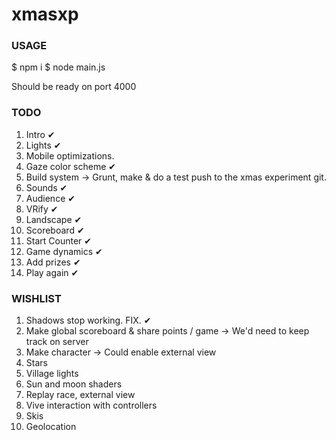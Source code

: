 # xmasxp

### USAGE

$ npm i
$ node main.js

Should be ready on port 4000

### TODO

1. Intro ✔
2. Lights ✔
3. Mobile optimizations.
4. Gaze color scheme ✔
5. Build system -> Grunt, make & do a test push to the xmas experiment git.
6. Sounds ✔
7. Audience ✔
8. VRify ✔
9. Landscape ✔
10. Scoreboard ✔
11. Start Counter ✔
12. Game dynamics ✔
13. Add prizes ✔
14. Play again ✔

### WISHLIST

1. Shadows stop working. FIX. ✔
2. Make global scoreboard & share points / game -> We'd need to keep track on server
3. Make character -> Could enable external view
4. Stars
5. Village lights
6. Sun and moon shaders
7. Replay race, external view
8. Vive interaction with controllers
9. Skis
10. Geolocation